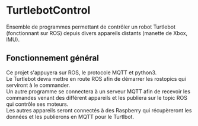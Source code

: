 # TurtlebotControl
Ensemble de programmes permettant de contrôler un robot Turtlebot (fonctionnant sur ROS) depuis divers appareils distants (manette de Xbox, IMU).

## Fonctionnement général
Ce projet s'appuyera sur ROS, le protocole MQTT et python3.  
Le Turtlebot devra mettre en route ROS afin de démarrer les rostopics qui serviront à le commander.  
Un autre programme se connectera à un serveur MQTT afin de recevoir les commandes venant des différent appareils et les publiera sur le topic ROS qui contrôle ses moteurs.  
Les autres appareils seront connectés à des Raspberry qui récupèreront les données et les publierons en MQTT pour le Turtlbot.
